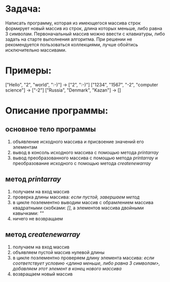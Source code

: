 # Задача:

 Написать программу, которая из имеющегося массива строк формирует новый массив из строк, длина которых меньше, либо равна 3 символам. Первоначальный массив можно ввести с клавиатуры, либо задать на старте выполнения алгоритма. При решении не рекомендуется пользоваться коллекциями, лучше обойтись исключительно массивами.

# Примеры:

["Hello", "2", "world", ":-)"] → ["2", ":-)"]
["1234", "1567", "-2", "computer science"] → ["-2"]
["Russia", "Denmark", "Kazan"] → []

# Описание программы:

## основное тело программы
1. объявление исходного массива и присвоение значений его элементам
2. вывод в консоль исходного массива с помощью метода *printarray*
3. вывод преобразованного массива с помощью метода *printarray* и преобразование исходного с помощью метода *createnewarray*

## метод *printarray*
1. получаем на вход массив
2. проверка длины массива: *если пустой, завершаем метод*
3. в цикле поэлементно выводим массив с обрамлением массива квадратными скобками: *[]*, а элементов массива двойными кавычками: *""*
5. ничего не возвращаем

## метод *createnewarray*
1. получаем на вход массив
2. объявляем пустой массив нулевой длины
3. в цикле поэлементно проверяем длину элемента массива: *если соответствует условию <длина меньше, либо равна 3 символам>, добавляем этот элемент в конец нового массива*
4. возвращаем новый массив